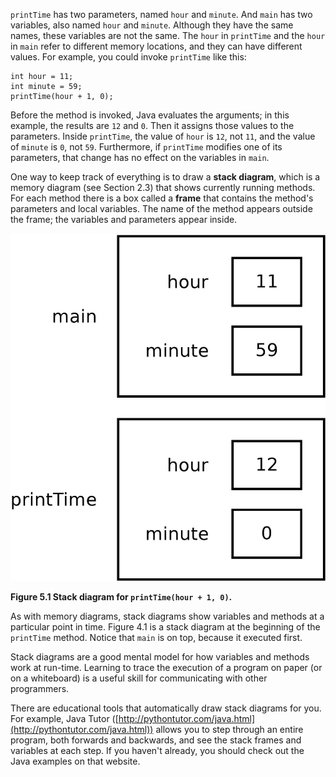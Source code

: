 `printTime` has two parameters, named `hour` and `minute`.
And `main` has two variables, also named `hour` and `minute`.
Although they have the same names, these variables are not the same.
The `hour` in `printTime` and the `hour` in `main` refer to different memory locations, and they can have different values.
For example, you could invoke `printTime` like this:

```code
int hour = 11;
int minute = 59;
printTime(hour + 1, 0);
```

Before the method is invoked, Java evaluates the arguments; in this example, the results are `12` and `0`.
Then it assigns those values to the parameters.
Inside `printTime`, the value of `hour` is `12`, not `11`, and the value of `minute` is `0`, not `59`.
Furthermore, if `printTime` modifies one of its parameters, that change has no effect on the variables in `main`.


One way to keep track of everything is to draw a **stack diagram**, which is a memory diagram (see Section 2.3) that shows currently running methods.
For each method there is a box called a **frame** that contains the method's parameters and local variables.
The name of the method appears outside the frame; the variables and parameters appear inside.

![Figure 5.1 Stack diagram for `printTime(hour + 1, 0)`.](figs/stack1.jpg)

**Figure 5.1 Stack diagram for `printTime(hour + 1, 0)`.**

As with memory diagrams, stack diagrams show variables and methods at a particular point in time.
Figure 4.1 is a stack diagram at the beginning of the `printTime` method.
Notice that `main` is on top, because it executed first.




Stack diagrams are a good mental model for how variables and methods work at run-time.
Learning to trace the execution of a program on paper (or on a whiteboard) is a useful skill for communicating with other programmers.

There are educational tools that automatically draw stack diagrams for you.
For example, Java Tutor ([http://pythontutor.com/java.html](http://pythontutor.com/java.html)) allows you to step through an entire program, both forwards and backwards, and see the stack frames and variables at each step.
If you haven't already, you should check out the Java examples on that website.